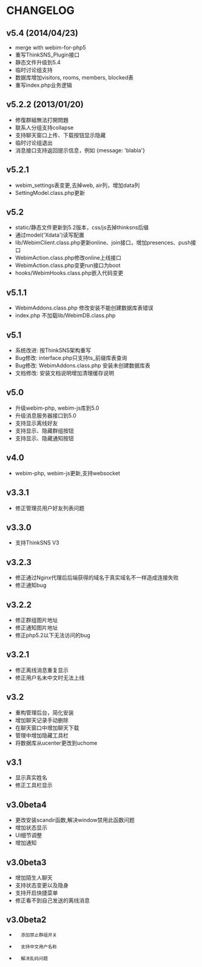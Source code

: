 CHANGELOG
=========================

v5.4 (2014/04/23)
-----------------------------

* merge with webim-for-php5
* 重写ThinkSNS_Plugin接口
* 静态文件升级到5.4
* 临时讨论组支持
* 数据库增加visitors, rooms, members, blocked表
* 重写index.php业务逻辑

v5.2.2 (2013/01/20)
-----------------------------
* 修復群組無法打開問題
* 联系人分组支持collapse
* 支持聊天窗口上传、下载按钮显示隐藏
* 临时讨论组退出
* 消息接口支持返回提示信息，例如 {message: 'blabla'}

v5.2.1
--------------------------------------
* webim_settings表变更,去掉web, air列，增加data列
* SettingModel.class.php更新

v5.2
--------------------------------------
* static/静态文件更新到5.2版本，css/js去掉thinksns后缀
* 通过model('Xdata')读写配置
* lib/WebimClient.class.php更新online、join接口，增加presences、push接口
* WebimAction.class.php修改online上线接口
* WebimAction.class.php变更run接口为boot
* hooks/WebimHooks.class.php嵌入代码变更

v5.1.1
--------------------------------------

* WebimAddons.class.php 修改安装不能创建数据库表错误
* index.php 不加载lib/WebimDB.class.php

v5.1
--------------------------------------
* 系统改进: 按ThinkSNS架构重写
* Bug修改: interface.php只支持ts_前缀库表查询
* Bug修改: WebimAddons.class.php 安装未创建数据库表
* 文档修改: 安装文档说明增加清理缓存说明


v5.0
--------------------------------------
* 升级webim-php, webim-js库到5.0
* 升级消息服务器接口到5.0
* 支持显示离线好友
* 支持显示、隐藏群组按钮
* 支持显示、隐藏通知按钮


v4.0
--------------------------------------
* webim-php, webim-js更新,支持websocket


v3.3.1
-----------------------------
* 修正管理员用户好友列表问题

v3.3.0
-----------------------------
* 支持ThinkSNS V3

v3.2.3
-----------------------------
*	修正通过Nginx代理后后端获得的域名于真实域名不一样造成连接失败
*	修正通知bug

v3.2.2
-----------------------------
*	修正群组图片地址
*	修正通知图片地址
*	修正php5.2以下无法访问的bug


v3.2.1
-----------------------------
*	修正离线消息重复显示
*	修正用户名未中文时无法上线


v3.2
-----------------------------
*	重构管理后台，简化安装
*	增加聊天记录手动删除
*	在聊天窗口中增加聊天下载
*	管理中增加隐藏工具栏
*	将数据库从ucenter更改到uchome


v3.1
------------------------------
*	显示真实姓名
*	修正工具栏显示


v3.0beta4
------------------------------
*	更改安装scandir函数,解决window禁用此函数问题
*	增加状态显示
*	UI细节调整
*	增加通知


v3.0beta3
-------------------------------
*	增加陌生人聊天
*	支持状态变更以及隐身
*	支持开启快捷菜单
*	修正看不到自己发送的离线消息


v3.0beta2
-------------------------------
*       添加禁止群组开关
*       支持中文用户名称
*       解决乱码问题


